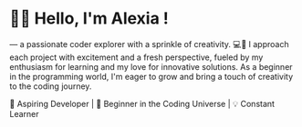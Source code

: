 # 💬🎀 Hello, I'm Alexia ! 

— a passionate coder explorer with a sprinkle of creativity. 💻🎨 I approach each project with excitement and a fresh perspective, fueled by my enthusiasm for learning and my love for innovative solutions. As a beginner in the programming world, I'm eager to grow and bring a touch of creativity to the coding journey. 


🚀 Aspiring Developer | 🌱 Beginner in the Coding Universe | 💡 Constant Learner
